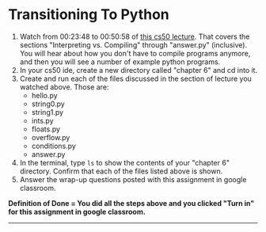 # Transitioning To Python

1. Watch from 00:23:48 to 00:50:58 of [this cs50 lecture](https://video.cs50.net/2018/fall/lectures/6?t=23m48s). That covers the sections "Interpreting vs. Compiling" through "answer.py" (inclusive). You will hear about how you don't have to compile programs anymore, and then you will see a number of example python programs.
2. In your cs50 ide, create a new directory called "chapter 6" and cd into it.
3. Create and run each of the files discussed in the section of lecture you watched above. Those are:
   - hello.py
   - string0.py
   - string1.py
   - ints.py
   - floats.py
   - overflow.py
   - conditions.py
   - answer.py
4. In the terminal, type `ls` to show the contents of your "chapter 6" directory. Confirm that each of the files listed above is shown.
4. Answer the wrap-up questions posted with this assignment in google classroom.

**Definition of Done = You did all the steps above and you clicked "Turn in" for this assignment in google classroom.**

***
